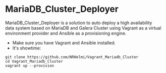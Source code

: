 # MariaDB_Cluster_Deployer 
MariaDB_Cluster_Deployer is a solution to auto deploy a high availability data system based on MariaDB and Galera Cluster using Vagrant as a virtual environment provider and Ansible as a provisioning engine.
* Make sure you have Vagrant and Ansible installed.
* It's showtime:
```
git clone https://github.com/NRHelmi/Vagrant_Mariadb_Cluster
cd Vagrant_Mariadb_Cluster
vagrant up --provision
```

